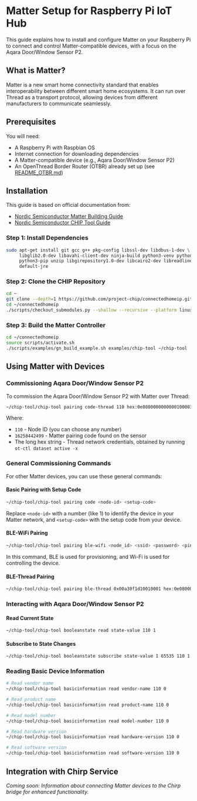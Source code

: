 # Matter Setup for Raspberry Pi IoT Hub

This guide explains how to install and configure Matter on your Raspberry Pi to connect and control Matter-compatible devices, with a focus on the Aqara Door/Window Sensor P2.

## What is Matter?

Matter is a new smart home connectivity standard that enables interoperability between different smart home ecosystems. It can run over Thread as a transport protocol, allowing devices from different manufacturers to communicate seamlessly.

## Prerequisites

You will need:

- A Raspberry Pi with Raspbian OS
- Internet connection for downloading dependencies
- A Matter-compatible device (e.g., Aqara Door/Window Sensor P2)
- An OpenThread Border Router (OTBR) already set up (see [README_OTBR.md](./README_OTBR.md))

## Installation

This guide is based on official documentation from:

- [Nordic Semiconductor Matter Building Guide](https://docs.nordicsemi.com/bundle/ncs-latest/page/matter/BUILDING.html)
- [Nordic Semiconductor CHIP Tool Guide](https://docs.nordicsemi.com/bundle/ncs-latest/page/matter/chip_tool_guide.html)

### Step 1: Install Dependencies

```bash
sudo apt-get install git gcc g++ pkg-config libssl-dev libdbus-1-dev \
     libglib2.0-dev libavahi-client-dev ninja-build python3-venv python3-dev \
     python3-pip unzip libgirepository1.0-dev libcairo2-dev libreadline-dev \
     default-jre
```

### Step 2: Clone the CHIP Repository

```bash
cd ~
git clone --depth=1 https://github.com/project-chip/connectedhomeip.git
cd ~/connectedhomeip
./scripts/checkout_submodules.py --shallow --recursive --platform linux
```

### Step 3: Build the Matter Controller

```bash
cd ~/connectedhomeip
source scripts/activate.sh
./scripts/examples/gn_build_example.sh examples/chip-tool ~/chip-tool
```

## Using Matter with Devices

### Commissioning Aqara Door/Window Sensor P2

To commission the Aqara Door/Window Sensor P2 with Matter over Thread:

```bash
~/chip-tool/chip-tool pairing code-thread 110 hex:0e08000000000001000035060004001fffe00708fd4b02bc88d6c9050c0402a0f7f8051000112233445566778899aabbccddeeff030e4f70656e54687265616444656d6f0410445f2b5ca6f2a93a55ce570a70efeecb000300000f0208111111112222222201021234 16258442499 --paa-trust-store-path /home/iotmaster/connectedhomeip/credentials/production/paa-root-certs --bypass-attestation-verifier true
```

Where:
- `110` - Node ID (you can choose any number)
- `16258442499` - Matter pairing code found on the sensor
- The long hex string - Thread network credentials, obtained by running `ot-ctl dataset active -x`

### General Commissioning Commands

For other Matter devices, you can use these general commands:

#### Basic Pairing with Setup Code

```bash
~/chip-tool/chip-tool pairing code <node-id> <setup-code>
```

Replace `<node-id>` with a number (like 1) to identify the device in your Matter network, and `<setup-code>` with the setup code from your device.

#### BLE-WiFi Pairing

```bash
~/chip-tool/chip-tool pairing ble-wifi <node_id> <ssid> <password> <pin_code> <discriminator>
```

In this command, BLE is used for provisioning, and Wi-Fi is used for controlling the device.

#### BLE-Thread Pairing

```bash
~/chip-tool/chip-tool pairing ble-thread 0x00a30f1d10010001 hex:0e08000000000001000035060004001fffe00708fd4b02bc88d6c9050c0402a0f7f8051000112233445566778899aabbccddeeff030e4f70656e54687265616444656d6f0410445f2b5ca6f2a93a55ce570a70efeecb000300000f0208111111112222222201021234 08811712 3840
```

### Interacting with Aqara Door/Window Sensor P2

#### Read Current State

```bash
~/chip-tool/chip-tool booleanstate read state-value 110 1
```

#### Subscribe to State Changes

```bash
~/chip-tool/chip-tool booleanstate subscribe state-value 1 65535 110 1
```

### Reading Basic Device Information

```bash
# Read vendor name
~/chip-tool/chip-tool basicinformation read vendor-name 110 0

# Read product name
~/chip-tool/chip-tool basicinformation read product-name 110 0

# Read model number
~/chip-tool/chip-tool basicinformation read model-number 110 0

# Read hardware version
~/chip-tool/chip-tool basicinformation read hardware-version 110 0

# Read software version
~/chip-tool/chip-tool basicinformation read software-version 110 0
```

## Integration with Chirp Service

*Coming soon: Information about connecting Matter devices to the Chirp bridge for enhanced functionality.*